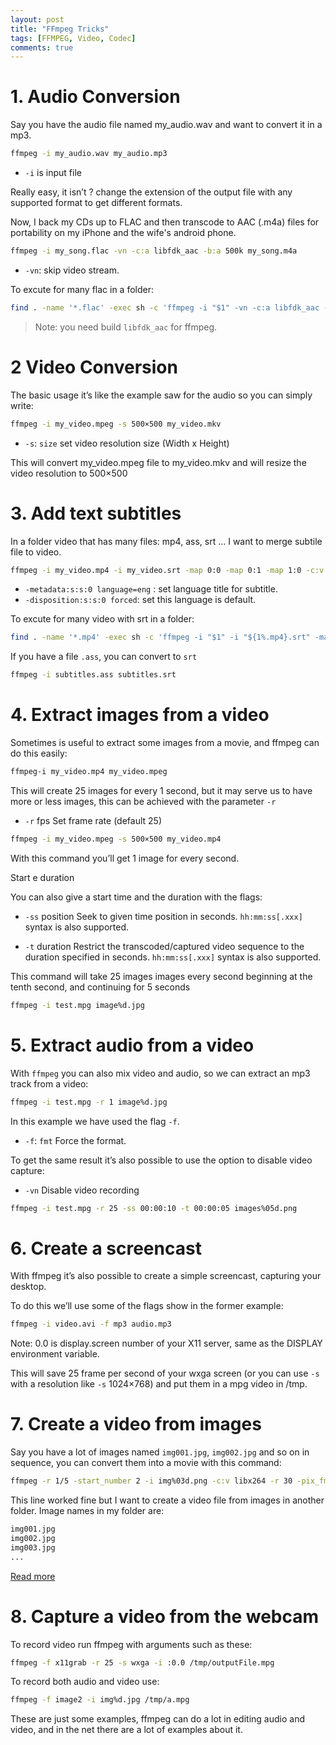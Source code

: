 ```yaml
---
layout: post
title: "FFmpeg Tricks"
tags: [FFMPEG, Video, Codec]
comments: true
---
```


# 1. Audio Conversion

Say you have the audio file named my_audio.wav and want to convert it in a mp3.

```bash
ffmpeg -i my_audio.wav my_audio.mp3
```
- `-i` is input file

Really easy, it isn’t ? change the extension of the output file with any supported format to get different formats.

Now, I back my CDs up to FLAC and then transcode to AAC (.m4a) files for portability on my iPhone and the wife's android phone.

```bash
ffmpeg -i my_song.flac -vn -c:a libfdk_aac -b:a 500k my_song.m4a
```

- `-vn`: skip video stream.

To excute for many flac in a folder:

```bash
find . -name '*.flac' -exec sh -c 'ffmpeg -i "$1" -vn -c:a libfdk_aac -b:a 500k "${1%.flac}.m4a"' _ {} \;
```

> Note: you need build `libfdk_aac` for ffmpeg.

# 2 Video Conversion

The basic usage it’s like the example saw for the audio so you can simply write:

```bash
ffmpeg -i my_video.mpeg -s 500×500 my_video.mkv
```

- `-s`: `size` set video resolution size (Width x Height)

This will convert my_video.mpeg file to my_video.mkv and will resize the video resolution to 500×500

# 3. Add text subtitles

In a folder video that has many files: mp4, ass, srt ... I want to merge subtile file to video. 

```bash
ffmpeg -i my_video.mp4 -i my_video.srt -map 0:0 -map 0:1 -map 1:0 -c:v copy -c:a copy -c:s mov_text -metadata:s:s:0 language=eng my_video_sub.mp4
```

- `-metadata:s:s:0 language=eng` : set language title for subtitle.
- `-disposition:s:s:0 forced`: set this language is default.

To excute for many video with srt in a folder:

```bash
find . -name '*.mp4' -exec sh -c 'ffmpeg -i "$1" -i "${1%.mp4}.srt" -map 0:0 -map 0:1 -map 1:0 -c:v copy -c:a copy -c:s mov_text -metadata:s:s:0 language=eng "${1%.mp4}_sub.mp4"' _ {} \;
```

If you have a file `.ass`, you can convert to `srt`

```bash
ffmpeg -i subtitles.ass subtitles.srt
```

# 4. Extract images from a video

Sometimes is useful to extract some images from a movie, and ffmpeg can do this easily:

```bash
ffmpeg-i my_video.mp4 my_video.mpeg
```

This will create 25 images for every 1 second, but it may serve us to have more or less images, this can be achieved with the parameter `-r`

- `-r` fps Set frame rate (default 25)

```bash
ffmpeg -i my_video.mpeg -s 500×500 my_video.mp4
```

With this command you’ll get 1 image for every second.

Start e duration

You can also give a start time and the duration with the flags:

- `-ss` position Seek to given time position in seconds. `hh:mm:ss[.xxx]` syntax is also supported.

- `-t` duration Restrict the transcoded/captured video sequence to the duration specified in seconds. `hh:mm:ss[.xxx]` syntax is also supported.

This command will take 25 images images every second beginning at the tenth second, and continuing for 5 seconds

```bash
ffmpeg -i test.mpg image%d.jpg
```

# 5. Extract audio from a video
With `ffmpeg` you can also mix video and audio, so we can extract an mp3 track from a video:

```bash
ffmpeg -i test.mpg -r 1 image%d.jpg
```

In this example we have used the flag `-f`.

- `-f`: `fmt` Force the format.

To get the same result it’s also possible to use the option to disable video capture:

- `-vn` Disable video recording

```bash
ffmpeg -i test.mpg -r 25 -ss 00:00:10 -t 00:00:05 images%05d.png
```

# 6. Create a screencast
With ffmpeg it’s also possible to create a simple screencast, capturing your desktop.

To do this we’ll use some of the flags show in the former example:

```bash
ffmpeg -i video.avi -f mp3 audio.mp3
```

Note: 0.0 is display.screen number of your X11 server, same as the DISPLAY environment variable.

This will save 25 frame per second of your wxga screen (or you can use `-s` with a resolution like `-s` 1024×768) and put them in a mpg video in /tmp.

# 7. Create a video from images
Say you have a lot of images named `img001.jpg`, `img002.jpg` and so on in sequence, you can convert them into a movie with this command:

```bash
ffmpeg -r 1/5 -start_number 2 -i img%03d.png -c:v libx264 -r 30 -pix_fmt yuv420p out.mp4
```

This line worked fine but I want to create a video file from images in another folder. Image names in my folder are:

```bash
img001.jpg
img002.jpg
img003.jpg
...
```

[Read more](https://stackoverflow.com/questions/24961127/how-to-create-a-video-from-images-with-ffmpeg)

# 8. Capture a video from the webcam
To record video run ffmpeg with arguments such as these:

```bash
ffmpeg -f x11grab -r 25 -s wxga -i :0.0 /tmp/outputFile.mpg
```

To record both audio and video use:

```bash
ffmpeg -f image2 -i img%d.jpg /tmp/a.mpg
```

These are just some examples, ffmpeg can do a lot in editing audio and video, and in the net there are a lot of examples about it.
